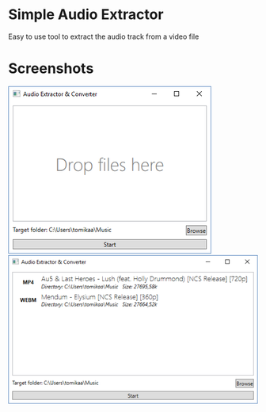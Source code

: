 # Simple Audio Extractor

Easy to use tool to extract the audio track from a video file

# Screenshots

![sae-1](https://github.com/tomikaa87/simple-audio-extractor/blob/master/images/sae-1.png)
![sae-2](https://github.com/tomikaa87/simple-audio-extractor/blob/master/images/sae-2.png)
